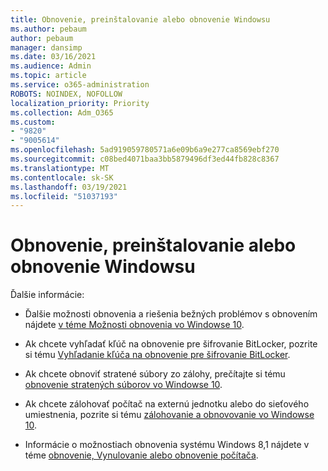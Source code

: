 ```yaml
---
title: Obnovenie, preinštalovanie alebo obnovenie Windowsu
ms.author: pebaum
author: pebaum
manager: dansimp
ms.date: 03/16/2021
ms.audience: Admin
ms.topic: article
ms.service: o365-administration
ROBOTS: NOINDEX, NOFOLLOW
localization_priority: Priority
ms.collection: Adm_O365
ms.custom:
- "9820"
- "9005614"
ms.openlocfilehash: 5ad919059780571a6e09b6a9e277ca8569ebf270
ms.sourcegitcommit: c08bed4071baa3bb5879496df3ed44fb828c8367
ms.translationtype: MT
ms.contentlocale: sk-SK
ms.lasthandoff: 03/19/2021
ms.locfileid: "51037193"
---
```

# <a name="recover-reinstall-or-restore-windows"></a>Obnovenie, preinštalovanie alebo obnovenie Windowsu

Ďalšie informácie: 

- Ďalšie možnosti obnovenia a riešenia bežných problémov s obnovením nájdete [v téme Možnosti obnovenia vo Windowse 10](https://support.microsoft.com/windows/recovery-options-in-windows-10-31ce2444-7de3-818c-d626-e3b5a3024da5#bkmk_section7).

- Ak chcete vyhľadať kľúč na obnovenie pre šifrovanie BitLocker, pozrite si tému [Vyhľadanie kľúča na obnovenie pre šifrovanie BitLocker](https://support.microsoft.com/windows/find-my-bitlocker-recovery-key-fd2b3501-a4b9-61e9-f5e6-2a545ad77b3e).

- Ak chcete obnoviť stratené súbory zo zálohy, prečítajte si tému [obnovenie stratených súborov vo Windowse 10](https://support.microsoft.com/windows/recover-lost-files-on-windows-10-61f5b28a-f5b8-3cc2-0f8e-a63cb4e1d4c4).

- Ak chcete zálohovať počítač na externú jednotku alebo do sieťového umiestnenia, pozrite si tému [zálohovanie a obnovovanie vo Windowse 10](https://support.microsoft.com/windows/backup-and-restore-in-windows-10-352091d2-bb9d-3ea3-ed18-52ef2b88cbef).

- Informácie o možnostiach obnovenia systému Windows 8,1 nájdete v téme [obnovenie, Vynulovanie alebo obnovenie počítača](https://support.microsoft.com/windows/how-to-refresh-reset-or-restore-your-pc-51391d9a-eb0a-84a7-69e4-c2c1fbceb8dd).